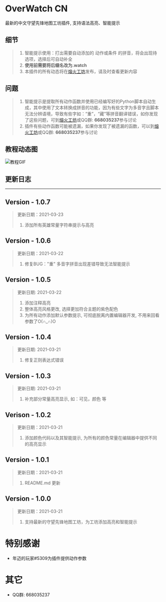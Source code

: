 # OverWatch CN

最新的中文守望先锋地图工坊插件, 支持语法高亮、智能提示

## 细节

> 1. 智能提示使用：打出需要自动添加的 动作或条件 的拼音，将会出现待选项，选择后可自动补全
> 2. **使用前需要将后缀名改为.watch**
> 3. 本插件的所有动态将在[熔火工坊](https://www.owmod.net/work/view/1586)发布，请及时查看更新内容

## 问题

> 1. 智能提示是提取所有动作函数并使用已经编写好的Python脚本自动生成，其中使用了文本转换成拼音的功能，因为有些文字为多音字且脚本无法分辨语境，导致有些字如：“重”，“藏”等拼音翻译错误，如你发现了这些问题，可到[熔火工坊](https://www.owmod.net/work/view/1586)或QQ群: **668035237**参与讨论
> 2. 插件有些动作函数可能被遗漏，如果你发现了被遗漏的函数，可以到[熔火工坊](https://www.owmod.net/work/view/1586)或QQ群: **668035237**参与讨论

## 教程动态图

![教程GIF](https://tu.vn.mk:777/images/2021/03/23/owtur.gif)

## 更新日志

--------------

## Version - 1.0.7

> 更新日期：2021-03-23
> 1. 添加所有英雄常量字符串提示与高亮

## Version - 1.0.6

> 更新日期：2021-03-22
> 1. 修复BUG："重" 多音字拼音出现差错导致无法智能提示

## Version - 1.0.5

> 更新日期: 2021-03-22
> 1. 添加注释高亮
> 2. 整体高亮风格更改, 选择更加符合主题的紫色配色
> 3. 为所有动作添加默认参数提示, 可彻底脱离内置编辑器开发, 不用来回看参数了O(∩_∩)O

## Version - 1.0.4

> 更新日期: 2021-03-21
> 1. 修复正则表达式错误


## Version - 1.0.3

> 更新日期: 2021-03-21
> 1. 补充部分常量高亮显示, 如：可见，颜色 等

## Verison - 1.0.2

> 更新日期：2021-03-21
> 1. 添加颜色代码以及其智能提示, 为所有的颜色常量在编辑器中提供不同的高亮显示

## Version - 1.0.1

> 更新日期：2021-03-21
> 1. README.md 更新

## Version - 1.0.0

> 更新日期：2021-03-21
> 1. 支持最新的守望先锋地图工坊，为工坊添加高亮和智能提示

# 特别感谢
- 年迈的玩家#5309为插件提供动作参数

# 其它
- QQ群: 668035237